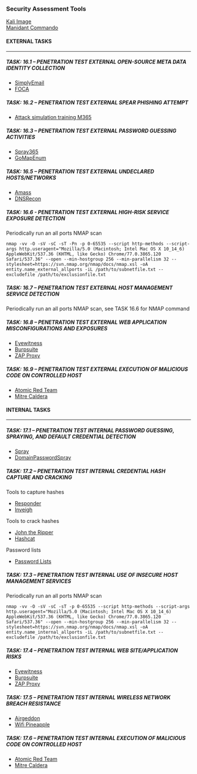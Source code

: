 ### Security Assessment Tools  
[Kali Image](https://www.kali.org/get-kali/#kali-installer-images)  
[Manidant Commando](https://github.com/mandiant/commando-vm)  

#### EXTERNAL TASKS  
--------------------  
##### TASK: 16.1 – PENETRATION TEST EXTERNAL OPEN-SOURCE META DATA IDENTITY COLLECTION  
* [SimplyEmail](https://github.com/SimplySecurity/SimplyEmail)  
* [FOCA](https://github.com/ElevenPaths/FOCA)  

##### TASK: 16.2 – PENETRATION TEST EXTERNAL SPEAR PHISHING ATTEMPT  
* [Attack simulation training M365](https://docs.microsoft.com/en-us/microsoft-365/security/office-365-security/attack-simulation-training?view=o365-worldwide)  

##### TASK: 16.3 – PENETRATION TEST EXTERNAL PASSWORD GUESSING ACTIVITIES  
* [Spray365](https://github.com/MarkoH17/Spray365)  
* [GoMapEnum](https://github.com/nodauf/GoMapEnum)  

##### TASK: 16.5 – PENETRATION TEST EXTERNAL UNDECLARED HOSTS/NETWORKS  
* [Amass](https://github.com/OWASP/Amass)  
* [DNSRecon](https://github.com/darkoperator/dnsrecon)  

##### TASK: 16.6 - PENETRATION TEST EXTERNAL HIGH-RISK SERVICE EXPOSURE DETECTION  
Periodically run an all ports NMAP scan  
```
nmap -vv -O -sV -sC -sT -Pn -p 0-65535 --script http-methods --script-args http.useragent="Mozilla/5.0 (Macintosh; Intel Mac OS X 10_14_6) AppleWebKit/537.36 (KHTML, like Gecko) Chrome/77.0.3865.120 Safari/537.36" --open --min-hostgroup 256 --min-parallelism 32 --stylesheet=https://svn.nmap.org/nmap/docs/nmap.xsl -oA entity.name_external_allports -iL /path/to/subnetfile.txt --excludefile /path/to/exclusionfile.txt
```  

##### TASK: 16.7 – PENETRATION TEST EXTERNAL HOST MANAGEMENT SERVICE DETECTION  
Periodically run an all ports NMAP scan, see TASK 16.6 for NMAP command  

##### TASK: 16.8 – PENETRATION TEST EXTERNAL WEB APPLICATION MISCONFIGURATIONS AND EXPOSURES  
* [Eyewitness](https://github.com/FortyNorthSecurity/EyeWitness)  
* [Burpsuite](https://portswigger.net/burp)  
* [ZAP Proxy](https://www.zaproxy.org/)  

##### TASK: 16.9 – PENETRATION TEST EXTERNAL EXECUTION OF MALICIOUS CODE ON CONTROLLED HOST  
* [Atomic Red Team](https://github.com/redcanaryco/atomic-red-team)  
* [Mitre Caldera](https://github.com/mitre/caldera)  

#### INTERNAL TASKS  
--------------------  

##### TASK: 17.1 – PENETRATION TEST INTERNAL PASSWORD GUESSING, SPRAYING, AND DEFAULT CREDENTIAL DETECTION  
* [Spray](https://github.com/Greenwolf/Spray)  
* [DomainPasswordSpray](https://github.com/dafthack/DomainPasswordSpray)  

##### TASK: 17.2 – PENETRATION TEST INTERNAL CREDENTIAL HASH CAPTURE AND CRACKING  
Tools to capture hashes  

* [Responder](https://github.com/lgandx/Responder)  
* [Inveigh](https://github.com/Kevin-Robertson/Inveigh)  

Tools to crack hashes  

* [John the Ripper](https://github.com/openwall/john)  
* [Hashcat](https://github.com/hashcat/hashcat)  

Password lists  

* [Password Lists](https://github.com/danielmiessler/SecLists) 

##### TASK: 17.3 – PENETRATION TEST INTERNAL USE OF INSECURE HOST MANAGEMENT SERVICES  
Periodically run an all ports NMAP scan  
```
nmap -vv -O -sV -sC -sT -p 0-65535 --script http-methods --script-args http.useragent="Mozilla/5.0 (Macintosh; Intel Mac OS X 10_14_6) AppleWebKit/537.36 (KHTML, like Gecko) Chrome/77.0.3865.120 Safari/537.36" --open --min-hostgroup 256 --min-parallelism 32 --stylesheet=https://svn.nmap.org/nmap/docs/nmap.xsl -oA entity.name_internal_allports -iL /path/to/subnetfile.txt --excludefile /path/to/exclusionfile.txt
```  

##### TASK: 17.4 – PENETRATION TEST INTERNAL WEB SITE/APPLICATION RISKS  
* [Eyewitness](https://github.com/FortyNorthSecurity/EyeWitness)  
* [Burpsuite](https://portswigger.net/burp)  
* [ZAP Proxy](https://www.zaproxy.org/)   

##### TASK: 17.5 – PENETRATION TEST INTERNAL WIRELESS NETWORK BREACH RESISTANCE  
* [Airgeddon](https://github.com/v1s1t0r1sh3r3/airgeddon)  
* [Wifi Pineapple](https://shop.hak5.org/products/wifi-pineapple)  

##### TASK: 17.6 – PENETRATION TEST INTERNAL EXECUTION OF MALICIOUS CODE ON CONTROLLED HOST  
* [Atomic Red Team](https://github.com/redcanaryco/atomic-red-team)  
* [Mitre Caldera](https://github.com/mitre/caldera)  